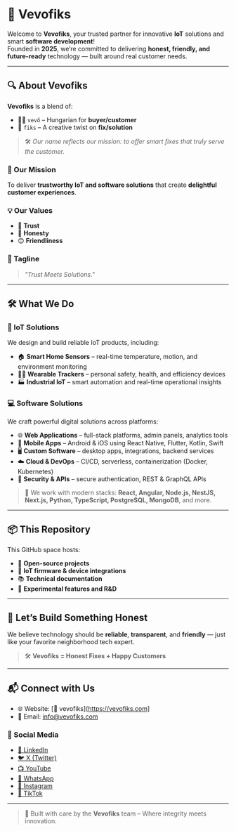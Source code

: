 # 🚀 Vevofiks

Welcome to **Vevofiks**, your trusted partner for innovative **IoT** solutions and smart **software development**!  
Founded in **2025**, we’re committed to delivering **honest, friendly, and future-ready** technology — built around real customer needs.

---

## 🔍 About Vevofiks

**Vevofiks** is a blend of:
- 🧑‍💼 `vevő` – Hungarian for **buyer/customer**  
- 🔧 `fiks` – A creative twist on **fix/solution**

> 🛠️ *Our name reflects our mission: to offer smart fixes that truly serve the customer.*

### 🌟 Our Mission
To deliver **trustworthy IoT and software solutions** that create **delightful customer experiences**.

### 💡 Our Values
- 🤝 **Trust**
- 🧭 **Honesty**
- 😊 **Friendliness**

### 🔖 Tagline
> _"Trust Meets Solutions."_

---

## 🛠️ What We Do

### 🔌 IoT Solutions
We design and build reliable IoT products, including:
- 🏠 **Smart Home Sensors** – real-time temperature, motion, and environment monitoring  
- 🧍‍♂️ **Wearable Trackers** – personal safety, health, and efficiency devices  
- 🏭 **Industrial IoT** – smart automation and real-time operational insights  

### 💻 Software Solutions
We craft powerful digital solutions across platforms:
- 🌐 **Web Applications** – full-stack platforms, admin panels, analytics tools  
- 📱 **Mobile Apps** – Android & iOS using React Native, Flutter, Kotlin, Swift  
- 🖥️ **Custom Software** – desktop apps, integrations, backend services  
- ☁️ **Cloud & DevOps** – CI/CD, serverless, containerization (Docker, Kubernetes)  
- 🔐 **Security & APIs** – secure authentication, REST & GraphQL APIs  

> 💬 We work with modern stacks: **React, Angular, Node.js, NestJS, Next.js, Python, TypeScript, PostgreSQL, MongoDB**, and more.

---

## 📦 This Repository

This GitHub space hosts:
- 📁 **Open-source projects**
- 🔌 **IoT firmware & device integrations**
- 📚 **Technical documentation**
- 🧪 **Experimental features and R&D**

---

## 🤝 Let’s Build Something Honest

We believe technology should be **reliable**, **transparent**, and **friendly** — just like your favorite neighborhood tech expert.

> 🛠️ **Vevofiks = Honest Fixes + Happy Customers**

---

## 📬 Connect with Us

- 🌐 Website: [🔗 vevofiks](https://vevofiks.com]
- 📧 Email: info@vevofiks.com

### 🔗 Social Media
- [🔗 LinkedIn](https://linkedin.com)  
- [🐦 X (Twitter)](https://x.com)  
- [📺 YouTube](https://youtube.com)  
- [📱 WhatsApp](https://wa.me/your-number)  
- [📸 Instagram](https://instagram.com)  
- [🎵 TikTok](https://tiktok.com)

---

> 💙 Built with care by the **Vevofiks** team – Where integrity meets innovation.
